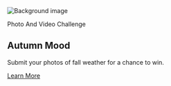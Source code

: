 <!DOCTYPE html>
<html>
    <head>
        <meta charset="UTF-8">
        <title>Landing</title>
    </head>
    <body>
        <main>
            <div class="backstage">
                <img src="./background.png" alt="Background image">
            </div>
            <section class="content">
                <div class="head">
                    <p class="sub-title">Photo And Video Challenge</p>
                    <h1 class="title">Autumn Mood</h1>
                    <p class="description">Submit your photos of fall weather for a chance to win.</p>
                </div>
                <a href="#" class="button-more">Learn More</a>
            </section>
        </main>
    </body>
</html>
